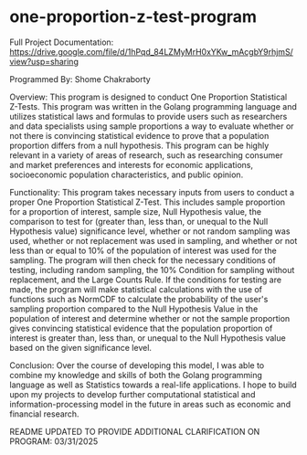 # one-proportion-z-test-program

Full Project Documentation: https://drive.google.com/file/d/1hPqd_84LZMyMrH0xYKw_mAcgbY9rhjmS/view?usp=sharing

Programmed By: Shome Chakraborty

Overview: This program is designed to conduct One Proportion Statistical Z-Tests. This program was written in the
Golang programming language and utilizes statistical laws and formulas to provide users such as researchers
and data specialists using sample proportions a way to evaluate whether or not there is convincing statistical evidence to prove that 
a population proportion differs from a null hypothesis. This program can be highly relevant in a variety of areas of research,
such as researching consumer and market preferences and interests for economic applications, socioeconomic population
characteristics, and public opinion.

Functionality: This program takes necessary inputs from users to conduct a proper One Proportion Statistical Z-Test. This includes
sample proportion for a proportion of interest, sample size, Null Hypothesis value, the comparison to test for (greater than, less than, 
or unequal to the Null Hypothesis value) significance level, whether or not random sampling was used, whether or
not replacement was used in sampling, and whether or not less than or equal to 10% of the population of interest was used for
the sampling. The program will then check for the necessary conditions of testing, including random sampling, the 10% Condition
for sampling without replacement, and the Large Counts Rule. If the conditions for testing are made, the program will make statistical
calculations with the use of functions such as NormCDF to calculate the probability of the user's sampling proportion compared to the
Null Hypothesis Value in the population of interest and determine whether or not the sample proportion gives convincing statistical evidence
that the population proportion of interest is greater than, less than, or unequal to the Null Hypothesis value based on the given
significance level.

Conclusion: Over the course of developing this model, I was able to combine my knowledge and skills of both the Golang programming language as well as Statistics towards a real-life applications. I hope to build upon my projects to develop further computational statistical and information-processing model in the future in areas such as economic and financial research.

README UPDATED TO PROVIDE ADDITIONAL CLARIFICATION ON PROGRAM: 03/31/2025
